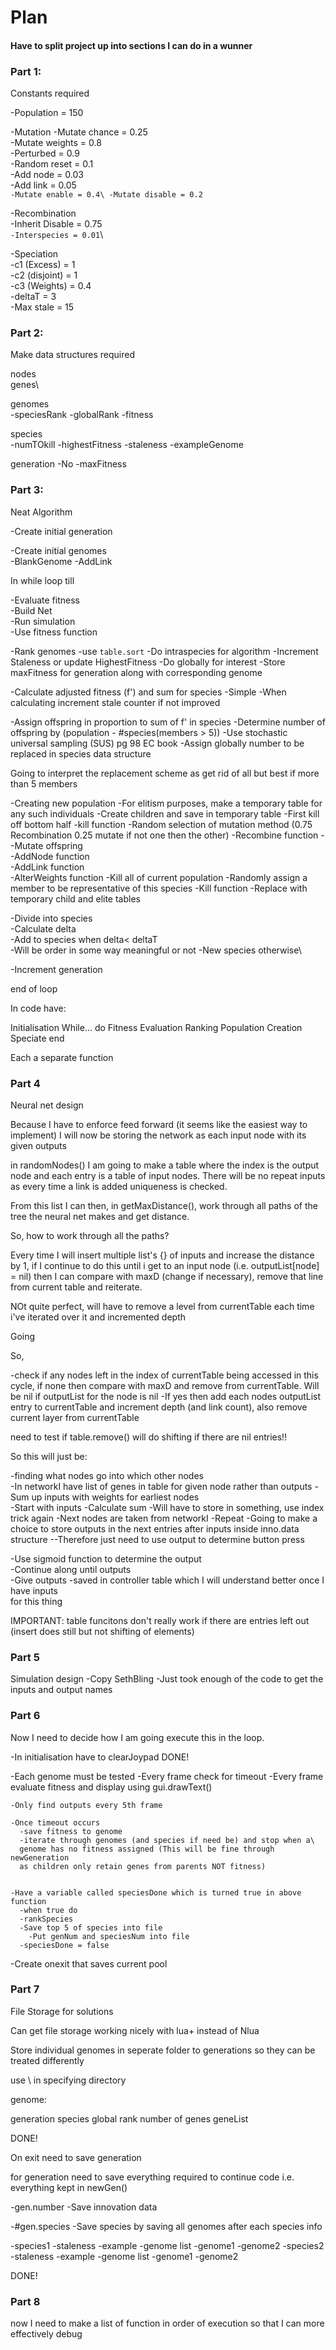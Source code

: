 # Plan
#### Have to split project up into sections I can do in a wunner

### Part 1:

Constants required


  -Population = 150


  -Mutation
    -Mutate chance = 0.25\
    -Mutate weights = 0.8\
      -Perturbed = 0.9\
      -Random reset = 0.1\
    -Add node = 0.03\
    -Add link = 0.05\
    `-Mutate enable = 0.4\
    -Mutate disable = 0.2`


  -Recombination\
    -Inherit Disable = 0.75\
    `-Interspecies = 0.01`\


  -Speciation\
    -c1 (Excess) = 1\
    -c2 (disjoint) = 1\
    -c3 (Weights) = 0.4\
    -deltaT = 3\
    -Max stale = 15





### Part 2:

Make data structures required

  nodes\
  genes\

  genomes\
    -speciesRank
    -globalRank
    -fitness

  species\
    -numTOkill
    -highestFitness
    -staleness
    -exampleGenome

  generation
    -No
    -maxFitness




### Part 3:

Neat Algorithm

  -Create initial generation

  -Create initial genomes\
    -BlankGenome
    -AddLink


In while loop till


  -Evaluate fitness\
    -Build Net\
    -Run simulation\
    -Use fitness function

  -Rank genomes
    -use `table.sort`
    -Do intraspecies for algorithm
      -Increment Staleness or update HighestFitness
    -Do globally for interest
      -Store maxFitness for generation along with corresponding genome

  -Calculate adjusted fitness (f') and sum for species
    -Simple
    -When calculating increment stale counter if not improved

  -Assign offspring in proportion to sum of f' in species
    -Determine number of offspring by (population - #species(members > 5))
    -Use stochastic universal sampling (SUS) pg 98 EC book
    -Assign globally number to be replaced in species data structure


Going to interpret the replacement scheme as get rid of all but best if more than 5 members

  -Creating new population
    -For elitism purposes, make a temporary table for any such individuals
    -Create children and save in temporary table
      -First kill off bottom half
        -kill function
      -Random selection of mutation method (0.75 Recombination 0.25 mutate if not one then the other)
        -Recombine function
          -
        -Mutate offspring\
          -AddNode function\
          -AddLink function\
          -AlterWeights function
    -Kill all of current population
      -Randomly assign a member to be representative of this species
      -Kill function
    -Replace with temporary child and elite tables

  -Divide into species\
    -Calculate delta\
    -Add to species when delta< deltaT\
    -Will be order in some way meaningful or not
    -New species otherwise\

  -Increment generation

end of loop



In code have:

  Initialisation
  While... do
    Fitness Evaluation
    Ranking
    Population Creation
    Speciate
  end

Each a separate function


### Part 4

Neural net design


Because I have to enforce feed forward (it seems like the easiest way to
implement) I will now be storing the network as each input node with its
given outputs


in randomNodes() I am going to make a table where the index is the output node
and each entry is a table of input nodes. There will be no repeat inputs as
every time a link is added uniqueness is checked.

From this list I can then, in getMaxDistance(), work through all paths of the
tree the neural net makes and get distance.

So, how to work through all the paths?

Every time I will insert multiple list's {} of inputs and increase the distance
by 1, if I continue to do this until i get to an input node (i.e.
outputList[node] = nil) then I can compare with maxD (change if necessary),
remove that line from current table and reiterate.

NOt quite perfect, will have to remove a level from currentTable each time i've iterated over it and incremented depth



Going







So,

-check if any nodes left in the index of currentTable being accessed in this
cycle, if none then compare with maxD and remove from currentTable.
Will be nil if outputList for the node is nil
-If yes then add each nodes outputList entry to currentTable and increment
depth (and link count), also remove current layer from currentTable


need to test if table.remove() will do shifting if there are nil entries!!





So this will just be:

-finding what nodes go into which other nodes\
  -In networkI have list of genes in table for given node rather than outputs
-Sum up inputs with weights for earliest nodes\
  -Start with inputs
  -Calculate sum
    -Will have to store in something, use index trick again
  -Next nodes are taken from networkI
  -Repeat
  -Going to make a choice to store outputs in the next entries after inputs
  inside inno.data structure
    --Therefore just need to use output to determine button press



-Use sigmoid function to determine the output\
-Continue along until outputs\
-Give outputs
  -saved in controller table which I will understand better once I have inputs\
  for this thing


IMPORTANT: table funcitons don't really work if there are entries left out
(insert does still but not shifting of elements)





### Part 5

Simulation design
-Copy SethBling
  -Just took enough of the code to get the inputs and output names

### Part 6

Now I need to decide how I am going execute this in the loop.

  -In initialisation have to clearJoypad DONE!


  -Each genome must be tested
    -Every frame check for timeout
    -Every frame evaluate fitness and display using gui.drawText()

    -Only find outputs every 5th frame

    -Once timeout occurs
      -save fitness to genome
      -iterate through genomes (and species if need be) and stop when a\
      genome has no fitness assigned (This will be fine through newGeneration
      as children only retain genes from parents NOT fitness)


    -Have a variable called speciesDone which is turned true in above function
      -when true do
      -rankSpecies
      -Save top 5 of species into file
        -Put genNum and speciesNum into file
      -speciesDone = false



  -Create onexit that saves current pool











### Part 7
File Storage for solutions

Can get file storage working nicely with lua+ instead of Nlua


Store individual genomes in seperate folder to generations so they can be
treated differently

use \\ in specifying directory

genome:

generation
species
global rank
number of genes
  geneList

DONE!


On exit need to save generation

for generation need to save everything required to continue code i.e.
everything kept in newGen()



  -gen.number
  -Save innovation data

  -#gen.species
  -Save species by saving all genomes after each species info

  -species1
    -staleness
    -example
    -genome list
      -genome1
      -genome2
  -species2
    -staleness
    -example
    -genome list
      -genome1
      -genome2

DONE!

### Part 8

now I need to make a list of function in order of execution so that I can more
effectively debug
